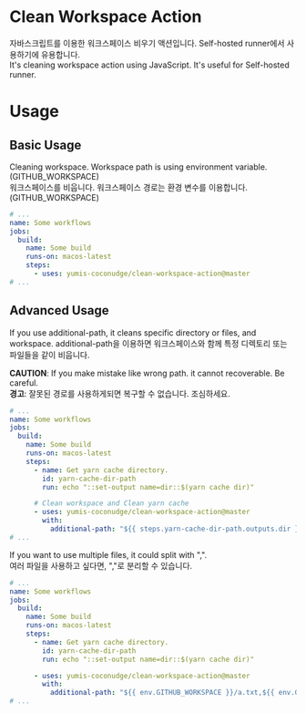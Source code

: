 # Clean Workspace Action

자바스크립트를 이용한 워크스페이스 비우기 액션입니다. Self-hosted runner에서 사용하기에 유용합니다.  
It's cleaning workspace action using JavaScript. It's useful for Self-hosted runner.

# Usage

## Basic Usage

Cleaning workspace. Workspace path is using environment variable. (GITHUB_WORKSPACE)  
워크스페이스를 비웁니다. 워크스페이스 경로는 환경 변수를 이용합니다. (GITHUB_WORKSPACE)

```yaml
# ...
name: Some workflows
jobs:
  build:
    name: Some build
    runs-on: macos-latest
    steps:
      - uses: yumis-coconudge/clean-workspace-action@master
# ...
```

## Advanced Usage

If you use additional-path, it cleans specific directory or files, and workspace.
additional-path을 이용하면 워크스페이스와 함께 특정 디렉토리 또는 파일들을 같이 비웁니다.

**CAUTION**: If you make mistake like wrong path. it cannot recoverable. Be careful.  
**경고**: 잘못된 경로를 사용하게되면 복구할 수 없습니다. 조심하세요.

```yaml
# ...
name: Some workflows
jobs:
  build:
    name: Some build
    runs-on: macos-latest
    steps:
      - name: Get yarn cache directory.
        id: yarn-cache-dir-path
        run: echo "::set-output name=dir::$(yarn cache dir)"

      # Clean workspace and Clean yarn cache
      - uses: yumis-coconudge/clean-workspace-action@master
        with:
          additional-path: "${{ steps.yarn-cache-dir-path.outputs.dir }}"
# ...
```

If you want to use multiple files, it could split with ",".  
여러 파일을 사용하고 싶다면, ","로 분리할 수 있습니다.

```yaml
# ...
name: Some workflows
jobs:
  build:
    name: Some build
    runs-on: macos-latest
    steps:
      - name: Get yarn cache directory.
        id: yarn-cache-dir-path
        run: echo "::set-output name=dir::$(yarn cache dir)"

      - uses: yumis-coconudge/clean-workspace-action@master
        with:
          additional-path: "${{ env.GITHUB_WORKSPACE }}/a.txt,${{ env.GITHUB_WORKSPACE }}/b.txt"
# ...
```
